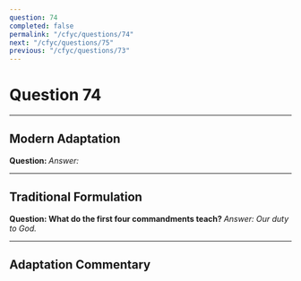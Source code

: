 ```yaml
---
question: 74
completed: false
permalink: "/cfyc/questions/74"
next: "/cfyc/questions/75"
previous: "/cfyc/questions/73"
---
```

# Question 74
---
## Modern Adaptation
<strong>
    Question:
</strong>

<em>
    Answer:
</em>

---
## Traditional Formulation
<strong>
    Question: What do the first four commandments teach?
</strong>

<em>
    Answer: Our duty to God.
</em>

---
## Adaptation Commentary
